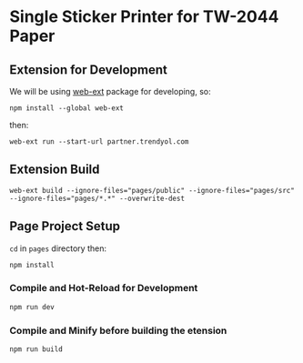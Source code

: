 # Single Sticker Printer for TW-2044 Paper

## Extension for Development

We will be using [web-ext](https://extensionworkshop.com/documentation/develop/getting-started-with-web-ext/) package for developing, so:

`npm install --global web-ext`

then:

`web-ext run --start-url partner.trendyol.com`

## Extension Build

`web-ext build --ignore-files="pages/public" --ignore-files="pages/src" --ignore-files="pages/*.*" --overwrite-dest`

## Page Project Setup

`cd` in `pages` directory then:

```sh
npm install
```

### Compile and Hot-Reload for Development

```sh
npm run dev
```

### Compile and Minify before building the etension

```sh
npm run build
```
